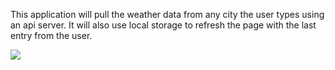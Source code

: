 This application will pull the weather data from any city the user types using an api server. It will also use local storage to refresh the page with the last entry from the user. 

<img src="/asset/Weather_Screenshot.png">
